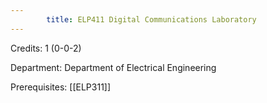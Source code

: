 ```yaml
---
        title: ELP411 Digital Communications Laboratory
---
```

Credits: 1 (0-0-2)

Department: Department of Electrical Engineering

Prerequisites: [[ELP311]]


